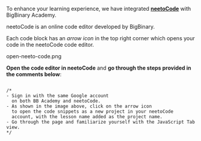 To enhance your learning experience, we have integrated [**neetoCode**](https://neetocode.com/) with BigBinary Academy.

neetoCode is an online code editor developed by BigBinary.

Each code block has an *arrow icon* in the top right corner
which opens your code in the neetoCode code editor.

<image>open-neeto-code.png</image>

**Open the code editor in neetoCode**
and
**go through the steps provided in the comments below**:

<codeblock language="javascript" type="lesson">
<code>
/*
- Sign in with the same Google account
  on both BB Academy and neetoCode.
- As shown in the image above, click on the arrow icon
  to open the code snippets as a new project in your neetoCode
  account, with the lesson name added as the project name.
- Go through the page and familiarize yourself with the JavaScript Tab view.
*/
</code>
</codeblock>
